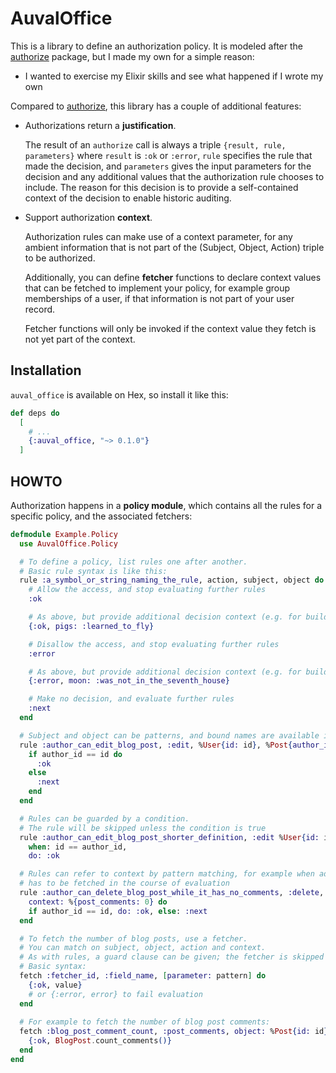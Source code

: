 # AuvalOffice

<!-- MDOC -->

This is a library to define an authorization policy.
It is modeled after the [authorize](https://github.com/jfrolich/authorize) package,
but I made my own for a simple reason:

- I wanted to exercise my Elixir skills and see what happened if I wrote my own

Compared to [authorize](https://github.com/jfrolich/authorize),
this library has a couple of additional features:

- Authorizations return a **justification**.

  The result of an `authorize` call is always a triple `{result, rule, parameters}`
  where `result` is `:ok` or `:error`,
  `rule` specifies the rule that made the decision, and
  `parameters` gives the input parameters for the decision and any additional values that the
  authorization rule chooses to include.
  The reason for this decision is to provide a self-contained context of the decision
  to enable historic auditing.

- Support authorization **context**.

  Authorization rules can make use of a context parameter, for any ambient information
  that is not part of the (Subject, Object, Action) triple to be authorized.

  Additionally, you can define **fetcher** functions to declare context values that
  can be fetched to implement your policy, for example group memberships of a user,
  if that information is not part of your user record.

  Fetcher functions will only be invoked if the context value they fetch is not yet
  part of the context.

## Installation

`auval_office` is  available on Hex, so install it like this:

```elixir
def deps do
  [
    # ...
    {:auval_office, "~> 0.1.0"}
  ]
```

## HOWTO

Authorization happens in a **policy module**, which contains all the rules for a specific policy,
and the associated fetchers:

```elixir
defmodule Example.Policy
  use AuvalOffice.Policy

  # To define a policy, list rules one after another.
  # Basic rule syntax is like this:
  rule :a_symbol_or_string_naming_the_rule, action, subject, object do
    # Allow the access, and stop evaluating further rules
    :ok

    # As above, but provide additional decision context (e.g. for building an audit trail)
    {:ok, pigs: :learned_to_fly}

    # Disallow the access, and stop evaluating further rules
    :error

    # As above, but provide additional decision context (e.g. for building an audit trail)
    {:error, moon: :was_not_in_the_seventh_house}

    # Make no decision, and evaluate further rules
    :next
  end

  # Subject and object can be patterns, and bound names are available in the body of the rule
  rule :author_can_edit_blog_post, :edit, %User{id: id}, %Post{author_id: author_id} do
    if author_id == id do
      :ok
    else
      :next
    end
  end

  # Rules can be guarded by a condition.
  # The rule will be skipped unless the condition is true
  rule :author_can_edit_blog_post_shorter_definition, :edit %User{id: id}, %Post{author_id: author_id},
    when: id == author_id,
    do: :ok

  # Rules can refer to context by pattern matching, for example when additional information
  # has to be fetched in the course of evaluation
  rule :author_can_delete_blog_post_while_it_has_no_comments, :delete, %User{id: id}, %Post{author_id},
    context: %{post_comments: 0} do
    if author_id == id, do: :ok, else: :next
  end

  # To fetch the number of blog posts, use a fetcher.
  # You can match on subject, object, action and context.
  # As with rules, a guard clause can be given; the fetcher is skipped when the guard clause evaluates to false
  # Basic syntax:
  fetch :fetcher_id, :field_name, [parameter: pattern] do
    {:ok, value}
    # or {:error, error} to fail evaluation
  end
  
  # For example to fetch the number of blog post comments:
  fetch :blog_post_comment_count, :post_comments, object: %Post{id: id} do
    {:ok, BlogPost.count_comments()}
  end
end
```
